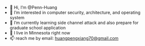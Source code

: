 - 👋 Hi, I’m @Penn-Huang
- 👀 I’m interested in computer security, architecture, and operating system
- 🌱 I’m currently learning side channel attack and also prepare for graduate school application
- 💞️ I live in Minnesota right now
- 📫 reach me by email: huangpengxiang70@gmail.com

<!---
Demario-Huang/Demario-Huang is a ✨ special ✨ repository because its `README.md` (this file) appears on your GitHub profile.
You can click the Preview link to take a look at your changes.
--->
